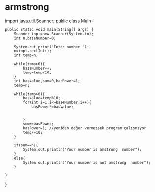 # armstrong

import java.util.Scanner;
public class Main {

    public static void main(String[] args) {
        Scanner inpt=new Scanner(System.in);
        int n,baseNumber=0;

        System.out.print("Enter number ");
        n=inpt.nextInt();
        int temp=n;

        while(temp>0){
            baseNumber++;
            temp=temp/10;
        }
        int basValue,sum=0,basPower=1;
        temp=n;

        while(temp>0){
            basValue=temp%10;
            for(int i=1;i<=baseNumber;i++){
                basPower*=basValue;


            }
            sum+=basPower;
            basPower=1; //yeniden değer vermezsek program çalışmıyor
            temp/=10;
        }

        if(sum==n){
            System.out.println("Your number is amstrong  number");
        }
        else{
            System.out.println("Your number is not amstrong  number");
        }

    }

}
